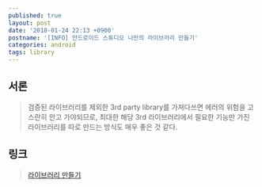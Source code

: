 ```yaml
---
published: true
layout: post
date: '2018-01-24 22:13 +0900'
postname: '[INFO] 안드로이드 스튜디오 나만의 라이브러리 만들기'
categories: android
tags: library
---
```

## 서론

> 검증된 라이브러리를 제외한 3rd party library를 가져다쓰면 에러의 위험을 고스란히 안고 가야되므로, 최대한 해당 3rd 라이브러리에서 필요한 기능만 가진 라이브러리를 따로 만드는 방식도 매우 좋은 것 같다.

## 링크

> [라이브러리 만들기](http://flowarc.tistory.com/entry/Android-Studio%EC%97%90%EC%84%9C-%EB%82%98%EB%A7%8C%EC%9D%98-Library-%EB%A7%8C%EB%93%A4%EC%96%B4%EB%B3%B4%EA%B8%B0)

